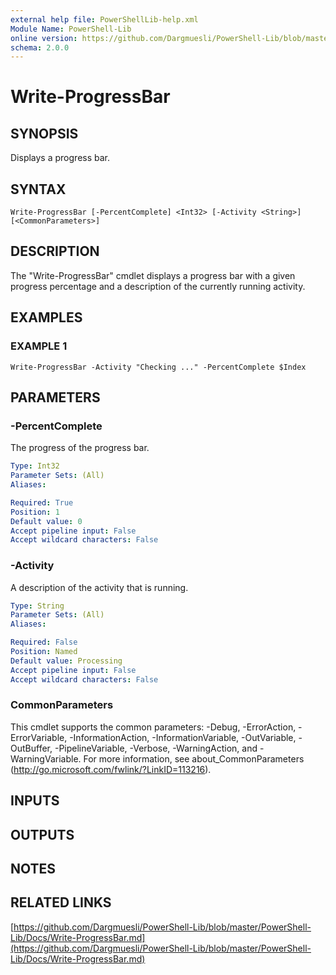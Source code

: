 ```yaml
---
external help file: PowerShellLib-help.xml
Module Name: PowerShell-Lib
online version: https://github.com/Dargmuesli/PowerShell-Lib/blob/master/PowerShell-Lib/Docs/Write-ProgressBar.md
schema: 2.0.0
---
```


# Write-ProgressBar

## SYNOPSIS
Displays a progress bar.

## SYNTAX

```
Write-ProgressBar [-PercentComplete] <Int32> [-Activity <String>] [<CommonParameters>]
```

## DESCRIPTION
The "Write-ProgressBar" cmdlet displays a progress bar with a given progress percentage and a description of the currently running activity.

## EXAMPLES

### EXAMPLE 1
```
Write-ProgressBar -Activity "Checking ..." -PercentComplete $Index
```

## PARAMETERS

### -PercentComplete
The progress of the progress bar.

```yaml
Type: Int32
Parameter Sets: (All)
Aliases:

Required: True
Position: 1
Default value: 0
Accept pipeline input: False
Accept wildcard characters: False
```

### -Activity
A description of the activity that is running.

```yaml
Type: String
Parameter Sets: (All)
Aliases:

Required: False
Position: Named
Default value: Processing
Accept pipeline input: False
Accept wildcard characters: False
```

### CommonParameters
This cmdlet supports the common parameters: -Debug, -ErrorAction, -ErrorVariable, -InformationAction, -InformationVariable, -OutVariable, -OutBuffer, -PipelineVariable, -Verbose, -WarningAction, and -WarningVariable.
For more information, see about_CommonParameters (http://go.microsoft.com/fwlink/?LinkID=113216).

## INPUTS

## OUTPUTS

## NOTES

## RELATED LINKS

[https://github.com/Dargmuesli/PowerShell-Lib/blob/master/PowerShell-Lib/Docs/Write-ProgressBar.md](https://github.com/Dargmuesli/PowerShell-Lib/blob/master/PowerShell-Lib/Docs/Write-ProgressBar.md)

